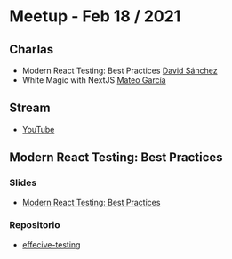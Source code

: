# Meetup - Feb 18 / 2021

## Charlas

- Modern React Testing: Best Practices [David Sánchez](https://github.com/d4vsanchez)
- White Magic with NextJS [Mateo García](https://github.com/teo-garcia)

## Stream

- [YouTube](https://www.youtube.com/watch?v=E1xpvUHHNUk)

## Modern React Testing: Best Practices

### Slides

- [Modern React Testing: Best Practices](https://github.com/d4vsanchez/effective-testing/raw/main/slides.pdf)

### Repositorio

- [effecive-testing](https://github.com/d4vsanchez/effective-testing)
